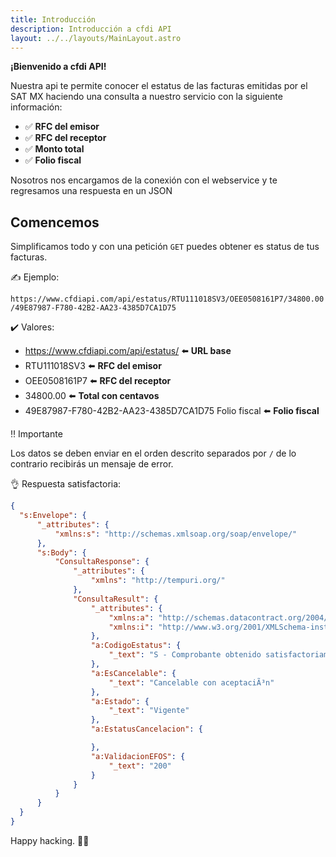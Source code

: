 ```yaml
---
title: Introducción
description: Introducción a cfdi API
layout: ../../layouts/MainLayout.astro
---
```

**¡Bienvenido a cfdi API!**

Nuestra api te permite conocer el estatus de las facturas emitidas por el SAT MX haciendo una consulta a nuestro servicio con la siguiente información:

- ✅ **RFC del emisor**
- ✅ **RFC del receptor**
- ✅ **Monto total**
- ✅ **Folio fiscal**

Nosotros nos encargamos de la conexión con el webservice y te regresamos una respuesta en un JSON
## Comencemos

Simplificamos todo y con una petición `GET` puedes obtener es status de tus facturas.

✍️ Ejemplo:

`https://www.cfdiapi.com/api/estatus/RTU111018SV3/OEE0508161P7/34800.00/49E87987-F780-42B2-AA23-4385D7CA1D75`

✔️ Valores:

- https://www.cfdiapi.com/api/estatus/ ⬅️ **URL base**
- RTU111018SV3 ⬅️ **RFC del emisor**
- OEE0508161P7 ⬅️ **RFC del receptor**
- 34800.00 ⬅️ **Total con centavos**
- 49E87987-F780-42B2-AA23-4385D7CA1D75 Folio fiscal ⬅️ **Folio fiscal**

‼️ Importante

Los datos se deben enviar en el orden descrito separados por `/` de lo contrario recibirás un mensaje de error.

👌 Respuesta satisfactoria:

  ```json
{
    "s:Envelope": {
        "_attributes": {
            "xmlns:s": "http://schemas.xmlsoap.org/soap/envelope/"
        },
        "s:Body": {
            "ConsultaResponse": {
                "_attributes": {
                    "xmlns": "http://tempuri.org/"
                },
                "ConsultaResult": {
                    "_attributes": {
                        "xmlns:a": "http://schemas.datacontract.org/2004/07/Sat.Cfdi.Negocio.ConsultaCfdi.Servicio",
                        "xmlns:i": "http://www.w3.org/2001/XMLSchema-instance"
                    },
                    "a:CodigoEstatus": {
                        "_text": "S - Comprobante obtenido satisfactoriamente."
                    },
                    "a:EsCancelable": {
                        "_text": "Cancelable con aceptaciÃ³n"
                    },
                    "a:Estado": {
                        "_text": "Vigente"
                    },
                    "a:EstatusCancelacion": {

                    },
                    "a:ValidacionEFOS": {
                        "_text": "200"
                    }
                }
            }
        }
    }
}
```

Happy hacking. 🧑‍🚀

